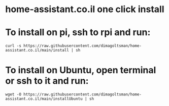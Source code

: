 # home-assistant.co.il one click install

# To install on pi, ssh to rpi and run:

```
curl -s https://raw.githubusercontent.com/dimagoltsman/home-assistant.co.il/main/install | sh
```


# To install on Ubuntu, open terminal or ssh to it and run:

```
wget -O https://raw.githubusercontent.com/dimagoltsman/home-assistant.co.il/main/installUbuntu | sh
```
